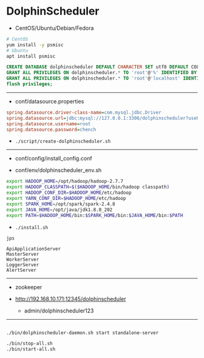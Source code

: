 # DolphinScheduler


- CentOS/Ubuntu/Debian/Fedora
```sh
# CentOS
yum install -y psmisc
# Ubuntu
apt install psmisc
```


```sql
CREATE DATABASE dolphinscheduler DEFAULT CHARACTER SET utf8 DEFAULT COLLATE utf8_general_ci;
GRANT ALL PRIVILEGES ON dolphinscheduler.* TO 'root'@'%' IDENTIFIED BY 'chench';
GRANT ALL PRIVILEGES ON dolphinscheduler.* TO 'root'@'localhost' IDENTIFIED BY 'chench';
flush privileges;

```


---
- conf/datasource.properties

```ini
spring.datasource.driver-class-name=com.mysql.jdbc.Driver
spring.datasource.url=jdbc:mysql://127.0.0.1:3306/dolphinscheduler?useUnicode=true&characterEncoding=UTF-8
spring.datasource.username=root
spring.datasource.password=chench


```


- `./script/create-dolphinscheduler.sh`

---

- conf/config/install_config.conf

- conf/env/dolphinscheduler_env.sh

```sh
export HADOOP_HOME=/opt/hadoop/hadoop-2.7.7
export HADOOP_CLASSPATH=$($HADOOP_HOME/bin/hadoop classpath)
export HADOOP_CONF_DIR=$HADOOP_HOME/etc/hadoop
export YARN_CONF_DIR=$HADOOP_HOME/etc/hadoop
export SPARK_HOME=/opt/spark/spark-2.4.8
export JAVA_HOME=/opt/java/jdk1.8.0_202
export PATH=$HADOOP_HOME/bin:$SPARK_HOME/bin:$JAVA_HOME/bin:$PATH

```

- `./install.sh`

```
jps

ApiApplicationServer
MasterServer
WorkerServer
LoggerServer
AlertServer
```

---
- zookeeper


- http://192.168.10.171:12345/dolphinscheduler
    - admin/dolphinscheduler123

---

```sh

./bin/dolphinscheduler-daemon.sh start standalone-server

./bin/stop-all.sh
./bin/start-all.sh

```